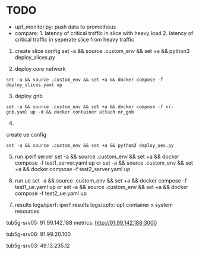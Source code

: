 # TODO
- upf_monitor.py: push data to prometheus 
- compare: 1. latency of critical traffic in slice with heavy load 2. latency of critical traffic in seperate slice from heavy traffic



1. create slice config
set -a && source .custom_env && set +a && python3 deploy_slices.py


2. deploy core network
```
set -a && source .custom_env && set +a && docker compose -f deploy_slices.yaml up
```

3. deploy gnb
```
set -a && source .custom_env && set +a && docker compose -f nr-gnb.yaml up -d && docker container attach nr_gnb
```

4. 
create ue config
```
set -a && source .custom_env && set +a && python3 deploy_ues.py
```

5. run iperf server
set -a && source .custom_env && set +a && docker compose -f test1_server.yaml up
or
set -a && source .custom_env && set +a && docker compose -f test2_server.yaml up

6. run ue
set -a && source .custom_env && set +a && docker compose -f test1_ue.yaml up
or
set -a && source .custom_env && set +a && docker compose -f test2_ue.yaml up


7. results
logs/iperf: iperf results
logs/upfx: upf container x system resources

tub5g-srv05:
91.99.142.188
metrics:
http://91.99.142.188:3000


tub5g-srv06:
91.99.20.100

tub5g-srv03:
49.13.235.12